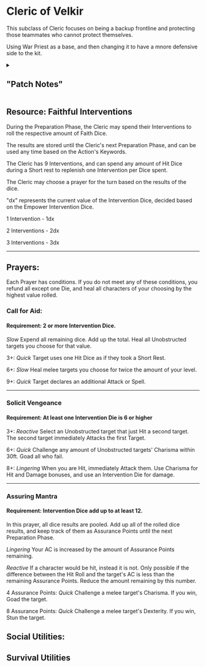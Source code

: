 # Cleric of Velkir

This subclass of Cleric focuses on being a backup frontline and protecting those teammates who cannot protect themselves.

Using War Priest as a base, and then changing it to have a mnore defensive side to the kit.

<details> 
<ul>
<li>
Any usage of Ki points has been replaced with the Resource system listed below.   
</li>
<li>
remove in War Priest: War Priest (lvl 1), Guided Strike (lvl 2), War God's Blessing (lvl 6), Divine Strike (lvl 8)
</li>
<li>
remove from Cleric: Channel Divinity (lvl 2), Turn Undead (lvl 2), Harness Divine Power (lvl 2), Destroy Undead (lvl 5), 
</li>
<li>
add: Faithful Intervention (lvl 1)
</li>
<li>
add: Empower Intervention Dice (lvl 1, 5, 9, 13, 17): d4, d6, d8, d10, d12; respectively.
</li>

</ul>
<summary>
<h2>"Patch Notes"</h2>
</summary>
</details>

## Resource: Faithful Interventions

During the Preparation Phase, the Cleric may spend their Interventions to roll the respective amount of Faith Dice.

The results are stored until the Cleric's next Preparation Phase, and can be used any time based on the Action's Keywords. 

The Cleric has 9 Interventions, and can spend any amount of Hit Dice during a Short rest to replenish one Intervention per Dice spent.

The Cleric may choose a prayer for the turn based on the results of the dice.

"dx" represents the current value of the Intervention Dice, decided based on the Empower Intervention Dice. 

1 Intervention - 1dx

2 Interventions - 2dx

3 Interventions - 3dx

***


## Prayers:

Each Prayer has conditions. If you do not meet any of these conditions, you refund all except one Die, and heal all characters of your choosing by the highest value rolled. 

###  Call for Aid:

#### Requirement: 2 or more Intervention Dice.

_Slow_ Expend all remaining dice. Add up the total. Heal all Unobstructed targets you choose for that value.

3+: _Quick_ Target uses one Hit Dice as if they took a Short Rest.

6+: _Slow_ Heal melee targets you choose for twice the amount of your level.

9+: _Quick_ Target declares an additional Attack or Spell.

***

### Solicit Vengeance

#### Requirement: At least one Intervention Die is 6 or higher 

3+: _Reactive_ Select an Unobstructed target that just Hit a second target. The second target immediately Attacks the first Target.

6+: _Quick_ Challenge any amount of Unobstructed targets' Charisma within 30ft. Goad all who fail.  

8+: _Lingering_ When you are Hit, immediately Attack them. Use Charisma for Hit and Damage bonuses, and use an Intervention Die for damage.

***

### Assuring Mantra

#### Requirement: Intervention Dice add up to at least 12.

In this prayer, all dice results are pooled. Add up all of the rolled dice results, and keep track of them as Assurance Points until the next Preparation Phase.

_Lingering_ Your AC is increased by the amount of Assurance Points remaining.

_Reactive_ If a character would be hit, instead it is not. Only possible if the difference between the Hit Roll and the target's AC is less than the remaining Assurance Points. Reduce the amount remaining by this number.

4 Assurance Points: _Quick_ Challenge a melee target's Charisma. If you win, Goad the target.

8 Assurance Points: _Quick_ Challenge a melee target's Dexterity. If you win, Stun the target. 


## Social Utilities:

## Survival Utilities